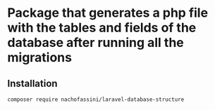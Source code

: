 # Package that generates a php file with the tables and fields of the database after running all the migrations

## Installation

    composer require nachofassini/laravel-database-structure
